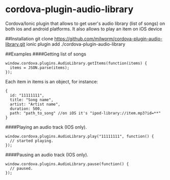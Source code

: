 # cordova-plugin-audio-library
Cordova/Ionic plugin that allows to get user's audio library (list of songs) on both ios and android platforms. It also allows to play an item on iOS device

##Installation
git clone https://github.com/milworm/cordova-plugin-audio-library.git
ionic plugin add ./cordova-plugin-audio-library

##Examples
####Getting list of songs
```
window.cordova.plugins.AudioLibrary.getItems(function(items) {
  items = JSON.parse(items);
});
```
Each item in items is an object, for instance:
```
{
  id: "11111111",
  title: "Song name",
  artist: "Artist name",
  duration: 500,
  path: "path_to_song" //on iOS it's "ipod-library://item.mp3?id=**"
}
```

####Playing an audio track (IOS only).
```
window.cordova.plugins.AudioLibrary.play("11111111", function() {
  // started playing.
});
```

####Pausing an audio track (IOS only).
```
window.cordova.plugins.AudioLibrary.pause(function() {
  // paused.
});
```
